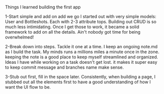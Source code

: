 Things I learned building the first app

1-Start simple and add on add we go
  I started out with very simple models: User and Bottleshots. Each with 2-3 attribute tops.
  Building out CRUD is so much less intimidating. Once I get those to work, it became a solid framework to add on all the details.
  Ain't nobody got time for being overwhelmed!

2-Break down into steps. Tackle it one at a time.
  I keep an ongoing note.md as I build the task. My minds runs a millions miles a minute once in the zone. keeping the note is a good place to keep myself streamlined and organized. Ideas I have while working on a task doesn't get lost. it makes it super easy to keep commit message and branches name make sense.

3-Stub out first, fill in the space later.
  Consistently, when building a page, I stubbed out all the elements first to have a good understanding of how I want the UI flow to be.

 